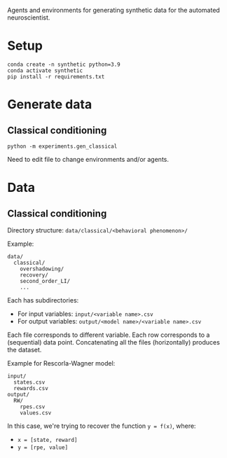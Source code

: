 Agents and environments for generating synthetic data for the automated neuroscientist.

# Setup
```
conda create -n synthetic python=3.9
conda activate synthetic
pip install -r requirements.txt
```

# Generate data

## Classical conditioning
```
python -m experiments.gen_classical
```
Need to edit file to change environments and/or agents.

# Data

## Classical conditioning

Directory structure: `data/classical/<behavioral phenomenon>/`

Example:
```
data/
  classical/
    overshadowing/  
    recovery/  
    second_order_LI/  
    ...
```

Each has subdirectories:
- For input variables: `input/<variable name>.csv`
- For output variables: `output/<model name>/<variable name>.csv`

Each file corresponds to different variable. Each row corresponds to a (sequential) data point. Concatenating all the files (horizontally) produces the dataset.

Example for Rescorla-Wagner model:
```
input/
  states.csv
  rewards.csv
output/
  RW/
    rpes.csv
    values.csv
```

In this case, we're trying to recover the function `y = f(x)`, where:
- `x = [state, reward]`
- `y = [rpe, value]`